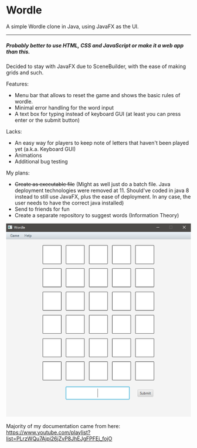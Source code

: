# Wordle
A simple Wordle clone in Java, using JavaFX as the UI.

<hr>

##### Probably better to use HTML, CSS and JavaScript or make it a web app than this.

Decided to stay with JavaFX due to SceneBuilder, with the ease of making grids and such.

Features:
* Menu bar that allows to reset the game and shows the basic rules of wordle.
* Minimal error handling for the word input
* A text box for typing instead of keyboard GUI (at least you can press enter or the submit button)

Lacks:
* An easy way for players to keep note of letters that haven't been played yet (a.k.a. Keyboard GUI)
* Animations
* Additional bug testing

My plans:
* ~~Create as executable file~~
(Might as well just do a batch file. Java deployment technologies were removed at 11. Should've coded in java 8 instead to still use JavaFX, plus the ease of deployment. In any case, the user needs to have the correct java installed)
* Send to friends for fun
* Create a separate repository to suggest words (Information Theory)

![current_ui](https://github.com/Nave205/Wordle/blob/master/WordleImage.png?raw=true)

Majority of my documentation came from here: <br>
https://www.youtube.com/playlist?list=PLrzWQu7Ajpi26jZvP8JhEJgFPFEj_fojO

